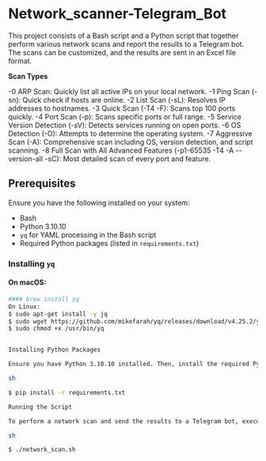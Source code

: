 # Network_scanner-Telegram_Bot

This project consists of a Bash script and a Python script that together perform various network scans and report the results to a Telegram bot. The scans can be customized, and the results are sent in an Excel file format.

**Scan Types**

-0   ARP Scan: Quickly list all active IPs on your local network.
-1    Ping Scan (-sn): Quick check if hosts are online.
-2    List Scan (-sL): Resolves IP addresses to hostnames.
-3    Quick Scan (-T4 -F): Scans top 100 ports quickly.
-4    Port Scan (-p): Scans specific ports or full range.
-5    Service Version Detection (-sV): Detects services running on open ports.
-6    OS Detection (-O): Attempts to determine the operating system.
-7    Aggressive Scan (-A): Comprehensive scan including OS, version detection, and script scanning.
-8    Full Scan with All Advanced Features (-p1-65535 -T4 -A --version-all -sC): Most detailed scan of every port and feature.

## Prerequisites

Ensure you have the following installed on your system:

- Bash
- Python 3.10.10
- `yq` for YAML processing in the Bash script
- Required Python packages (listed in `requirements.txt`)

### Installing `yq`

#### On macOS:

```sh
#### brew install yq
On Linux:
$ sudo apt-get install -y jq
$ sudo wget https://github.com/mikefarah/yq/releases/download/v4.25.2/yq_linux_amd64 -O /usr/bin/yq
$ sudo chmod +x /usr/bin/yq


Installing Python Packages

Ensure you have Python 3.10.10 installed. Then, install the required Python packages using pip:

sh

$ pip install -r requirements.txt

Running the Script

To perform a network scan and send the results to a Telegram bot, execute the Bash script:

sh

$ ./network_scan.sh
